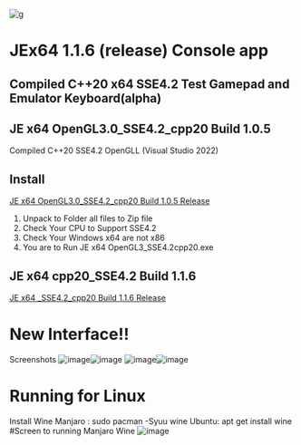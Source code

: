 
![g](https://github.com/HCPP20334/JoyStickTest/assets/76736848/ddfab288-7ecc-4830-a0ce-fe3a30c8a15c)

# JEx64 1.1.6 (release) Console app
Compiled C++20 x64 SSE4.2 
Test Gamepad and Emulator Keyboard(alpha)
----------
## JE x64 OpenGL3.0_SSE4.2_cpp20 Build 1.0.5 
Compiled C++20 SSE4.2 OpenGLL (Visual Studio 2022)
## Install
[JE x64 OpenGL3.0_SSE4.2_cpp20 Build 1.0.5 Release](https://github.com/HCPP20334/JoyStickTest/releases/tag/JE_x64_OpenGL " JE x64 OpenGL3.0_SSE4.2_cpp20")

1. Unpack to Folder all files to Zip file
2. Check Your CPU to Support SSE4.2
3. Check Your Windows x64 are not x86
4. You are to Run JE x64 OpenGL3_SSE4.2cpp20.exe 
## JE x64 cpp20_SSE4.2 Build 1.1.6
[JE x64 _SSE4.2_cpp20 Build 1.1.6 Release](https://github.com/HCPP20334/JoyStickTest "JE x64 Console App")

# New Interface!!
Screenshots
![image](https://github.com/HCPP20334/JoyStickTest/assets/76736848/19b92543-0a79-4f68-b5b8-4bf8fda66f4c)![image](https://github.com/HCPP20334/JoyStickTest/assets/76736848/c123d22b-4037-440b-87a9-e6fe1ca10386)
![image](https://github.com/HCPP20334/JoyStickTest/assets/76736848/9a27be72-60a0-4321-b661-bc57429f4058)![image](https://github.com/HCPP20334/JoyStickTest/assets/76736848/2261b741-c849-4d8e-8885-7d08325c7633)
# Running for Linux
Install Wine
Manjaro : sudo pacman -Syuu wine
Ubuntu: apt get install wine
#Screen to running Manjaro Wine
![image](https://github.com/HCPP20334/JoyStickTest/assets/76736848/f154fb0c-5f5d-42b0-8a82-69551a43b882)


